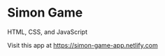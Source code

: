 # Simon Game
HTML, CSS, and JavaScript

Visit this app at <a href="https://simon-game-app.netlify.com">https://simon-game-app.netlify.com</a>